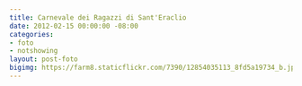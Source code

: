 ```yaml
---
title: Carnevale dei Ragazzi di Sant'Eraclio
date: 2012-02-15 00:00:00 -08:00
categories:
- foto
- notshowing
layout: post-foto
bigimg: https://farm8.staticflickr.com/7390/12854035113_8fd5a19734_b.jpg
---
```


<div class="flickr-album-contaier" data-photoset="72157641696568783"></div>